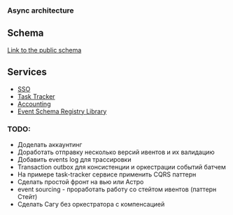 ### Async architecture

## Schema
[Link to the public schema](https://miro.com/app/board/uXjVPTOySAY=/?share_link_id=751479224495)

## Services
- [SSO](./sso/README.md "more here")
- [Task Tracker](./task-tracker/README.md "more here")
- [Accounting](./accounting/README.md "more here")
- [Event Schema Registry Library](./schema-registry/README.md "more here")

### TODO:
- Доделать аккаунтинг
- Доработать отправку несколько версий ивентов и их валидацию
- Добавить events log для трассировки
- Transaction outbox для консистенции и оркестрации событий батчем
- На примере task-tracker сервисе применить CQRS паттерн 
- Сделать простой фронт на вью или Астро
- event sourcing - проработать работу со стейтом ивентов (паттерн Стейт)
- Сделать Сагу без оркестратора с компенсацией
